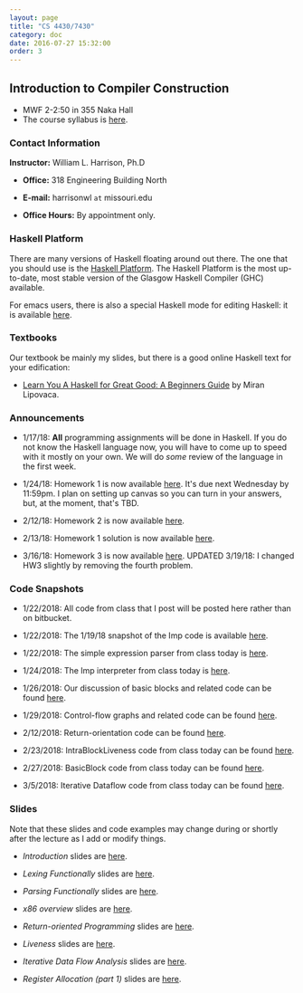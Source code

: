 ```yaml
---
layout: page
title: "CS 4430/7430"
category: doc
date: 2016-07-27 15:32:00
order: 3
---
```


## Introduction to Compiler Construction

* MWF 2-2:50 in 355 Naka Hall
* The course syllabus is <a href="https://harrisonwl.github.io/assets/courses/compilers/spring2018/admin/4430-syllabus.pdf">here</a>.

### Contact Information

__Instructor:__ William L. Harrison, Ph.D

* __Office:__ 318 Engineering Building North

* __E-mail:__ harrisonwl `at` missouri.edu

* __Office Hours:__ By appointment only.


### Haskell Platform

There are many versions of Haskell floating around out there. The one that you should use is
the <a href="https://www.haskell.org/platform/">Haskell Platform</a>. The Haskell Platform is the most up-to-date, most stable version of the Glasgow Haskell Compiler (GHC) available.

For emacs users, there is also a special Haskell mode for editing Haskell: it is available
<a href="https://github.com/haskell/haskell-mode">here</a>.

### Textbooks

Our textbook be mainly my slides, but there is a good online Haskell text for your edification:

* <a href="http://learnyouahaskell.com">Learn You A Haskell for Great Good: A Beginners Guide</a> by Miran Lipovaca.


### Announcements

* 1/17/18: __All__ programming assignments will be done in Haskell. If you do not know the Haskell language now, you will have to come up to speed with it mostly on your own. We will do _some_ review of the language in the first week.

* 1/24/18: Homework 1 is now available <a href="https://harrisonwl.github.io/assets/courses/compilers/spring2018/homework/HW1.zip">here</a>. It's due next Wednesday by 11:59pm. I plan on setting up canvas so you can turn in your answers, but, at the moment, that's TBD.

* 2/12/18: Homework 2 is now available <a href="https://harrisonwl.github.io/assets/courses/compilers/spring2018/homework/4430_HW2.pdf">here</a>. 

* 2/13/18: Homework 1 solution is now available <a href="https://harrisonwl.github.io/assets/courses/compilers/spring2018/homework/HW1-answer.hs">here</a>. 

* 3/16/18: Homework 3 is now available <a href="https://harrisonwl.github.io/assets/courses/compilers/spring2018/homework/HW3.hs">here</a>. UPDATED 3/19/18: I changed HW3 slightly by removing the fourth problem.


### Code Snapshots

* 1/22/2018: All code from class that I post will be posted here rather than on bitbucket.

* 1/22/2018: The 1/19/18 snapshot of the Imp code is available <a href="https://harrisonwl.github.io/assets/courses/compilers/spring2018/snapshots/Imp-011918.zip">here</a>.

* 1/22/2018: The simple expression parser from class today is <a href="https://harrisonwl.github.io/assets/courses/compilers/spring2018/snapshots/SimpleExpParser.zip">here</a>.

* 1/24/2018: The Imp interpreter from class today is <a href="https://harrisonwl.github.io/assets/courses/compilers/spring2018/snapshots/ImpInterpreter.zip">here</a>.

* 1/26/2018: Our discussion of basic blocks and related code can be found <a href="https://harrisonwl.github.io/assets/courses/compilers/spring2018/snapshots/BasicBlocks.zip">here</a>.

* 1/29/2018: Control-flow graphs and related code can be found <a href="https://harrisonwl.github.io/assets/courses/compilers/spring2018/snapshots/CFG.zip">here</a>.

* 2/12/2018: Return-orientation code can be found <a href="https://harrisonwl.github.io/assets/courses/compilers/spring2018/snapshots/ROP.zip">here</a>.

* 2/23/2018: IntraBlockLiveness code from class today can be found <a href="https://harrisonwl.github.io/assets/courses/compilers/spring2018/snapshots/IntraBlockLiveness.hs">here</a>.

* 2/27/2018: BasicBlock code from class today can be found <a href="https://harrisonwl.github.io/assets/courses/compilers/spring2018/snapshots/BasicBlock.hs">here</a>.

* 3/5/2018: Iterative Dataflow code from class today can be found <a href="https://harrisonwl.github.io/assets/courses/compilers/spring2018/snapshots/Liveness.zip">here</a>.

### Slides

Note that these slides and code examples may change during or shortly after the lecture as I add or modify things.

* _Introduction_ slides are <a href="https://harrisonwl.github.io/assets/courses/compilers/spring2018/slides/Introduction.pdf">here</a>.

* _Lexing Functionally_ slides are <a href="https://harrisonwl.github.io/assets/courses/compilers/spring2018/slides/LexingFunctionally.pdf">here</a>.

* _Parsing Functionally_ slides are <a href="https://harrisonwl.github.io/assets/courses/compilers/spring2018/slides/ParsingFunctionally.pdf">here</a>.

* _x86 overview_ slides are <a href="https://harrisonwl.github.io/assets/courses/compilers/spring2018/slides/x86.pdf">here</a>.

* _Return-oriented Programming_ slides are <a href="https://harrisonwl.github.io/assets/courses/compilers/spring2018/slides/ReturnOrientedProgramming.pdf">here</a>.

* _Liveness_ slides are <a href="https://harrisonwl.github.io/assets/courses/compilers/spring2018/slides/Liveness.pdf">here</a>.

* _Iterative Data Flow Analysis_ slides are <a href="https://harrisonwl.github.io/assets/courses/compilers/spring2018/slides/IterativeDataFlowAnalysis.pdf">here</a>.

* _Register Allocation (part 1)_ slides are <a href="https://harrisonwl.github.io/assets/courses/compilers/spring2018/slides/RegisterAllocation1.pdf">here</a>.
